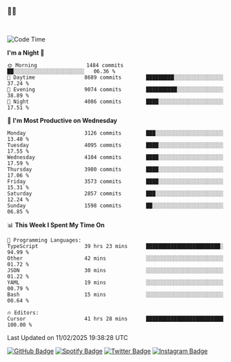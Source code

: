 ### 🤙🍺

<!-- <a href="https://github-readme-stats.vercel.app/api?username=hzak2xx&count_private=true&show_icons=true&theme=dracula">
  <img align="center" src="https://github-readme-stats.vercel.app/api?username=hzak2xx&count_private=true&show_icons=true&theme=dracula" />
</a>
</br> -->
</br>

<!--START_SECTION:waka-->
![Code Time](http://img.shields.io/badge/Code%20Time-3%2C766%20hrs%205%20mins-blue)

**I'm a Night 🦉** 

```text
🌞 Morning                1484 commits        ██░░░░░░░░░░░░░░░░░░░░░░░   06.36 % 
🌆 Daytime                8689 commits        █████████░░░░░░░░░░░░░░░░   37.24 % 
🌃 Evening                9074 commits        ██████████░░░░░░░░░░░░░░░   38.89 % 
🌙 Night                  4086 commits        ████░░░░░░░░░░░░░░░░░░░░░   17.51 % 
```
📅 **I'm Most Productive on Wednesday** 

```text
Monday                   3126 commits        ███░░░░░░░░░░░░░░░░░░░░░░   13.40 % 
Tuesday                  4095 commits        ████░░░░░░░░░░░░░░░░░░░░░   17.55 % 
Wednesday                4104 commits        ████░░░░░░░░░░░░░░░░░░░░░   17.59 % 
Thursday                 3980 commits        ████░░░░░░░░░░░░░░░░░░░░░   17.06 % 
Friday                   3573 commits        ████░░░░░░░░░░░░░░░░░░░░░   15.31 % 
Saturday                 2857 commits        ███░░░░░░░░░░░░░░░░░░░░░░   12.24 % 
Sunday                   1598 commits        ██░░░░░░░░░░░░░░░░░░░░░░░   06.85 % 
```


📊 **This Week I Spent My Time On** 

```text
💬 Programming Languages: 
TypeScript               39 hrs 23 mins      ████████████████████████░   94.99 % 
Other                    42 mins             ░░░░░░░░░░░░░░░░░░░░░░░░░   01.72 % 
JSON                     30 mins             ░░░░░░░░░░░░░░░░░░░░░░░░░   01.22 % 
YAML                     19 mins             ░░░░░░░░░░░░░░░░░░░░░░░░░   00.79 % 
Bash                     15 mins             ░░░░░░░░░░░░░░░░░░░░░░░░░   00.64 % 

🔥 Editors: 
Cursor                   41 hrs 28 mins      █████████████████████████   100.00 % 
```


 Last Updated on 11/02/2025 19:38:28 UTC
<!--END_SECTION:waka-->

[![GitHub Badge](https://img.shields.io/badge/GitHub-100000?style=for-the-badge&logo=github&logoColor=white)](https://github.com/hzak2xx)
[![Spotify Badge](https://img.shields.io/badge/Spotify-1ED760?&style=for-the-badge&logo=spotify&logoColor=white)](https://open.spotify.com/user/uf90s6sbbh75a1mt44clkhkvf)
[![Twitter Badge](https://img.shields.io/badge/Twitter-1DA1F2?style=for-the-badge&logo=twitter&logoColor=white)](https://twitter.com/hzak2xx)
[![Instagram Badge](https://img.shields.io/badge/Instagram-E4405F?style=for-the-badge&logo=instagram&logoColor=white)](https://www.instagram.com/hzak2xx/)
